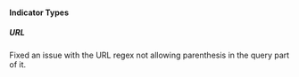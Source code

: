 
#### Indicator Types

##### URL
Fixed an issue with the URL regex not allowing parenthesis in the query part of it.
